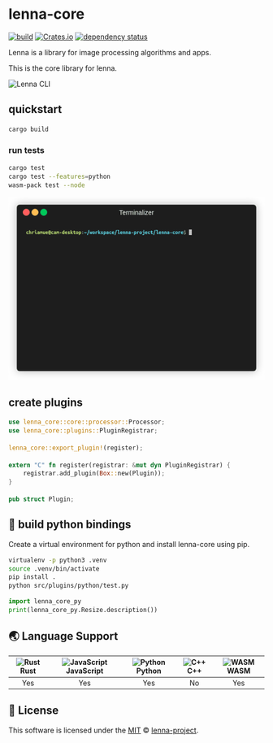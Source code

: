 # lenna-core
[![build](https://github.com/lenna-project/lenna-core/actions/workflows/ci.yml/badge.svg)](https://github.com/lenna-project/lenna-core/actions)
[![Crates.io](https://img.shields.io/crates/v/lenna_core)](https://crates.io/crates/lenna_core)
[![dependency status](https://deps.rs/repo/github/lenna-project/lenna-core/status.svg)](https://deps.rs/repo/github/lenna-project/lenna-core)

Lenna is a library for image processing algorithms and apps.

This is the core library for lenna.

![Lenna CLI](https://www.plantuml.com/plantuml/proxy?cache=no&src=https://raw.githubusercontent.com/lenna-project/lenna-core/main/docs/uml/cli.puml)

## quickstart

```sh
cargo build
```

### run tests

```sh
cargo test
cargo test --features=python
wasm-pack test --node
```

![Build](docs/images/build.gif)

## create plugins

```rust
use lenna_core::core::processor::Processor;
use lenna_core::plugins::PluginRegistrar;

lenna_core::export_plugin!(register);

extern "C" fn register(registrar: &mut dyn PluginRegistrar) {
    registrar.add_plugin(Box::new(Plugin));
}

pub struct Plugin;
```

## 🐍 build python bindings

Create a virtual environment for python and install lenna-core using pip.

```bash
virtualenv -p python3 .venv
source .venv/bin/activate
pip install .
python src/plugins/python/test.py
```

```python
import lenna_core_py
print(lenna_core_py.Resize.description())
```


## 🌏 Language Support

| <img src="https://www.rust-lang.org/static/images/rust-logo-blk.svg" alt="Rust" width="16px" height="16px" /> Rust | <img src="https://upload.wikimedia.org/wikipedia/commons/thumb/6/6a/JavaScript-logo.png/240px-JavaScript-logo.png" alt="JavaScript" width="16px" height="16px" /> JavaScript | <img src="https://upload.wikimedia.org/wikipedia/commons/c/c3/Python-logo-notext.svg" alt="Python" width="16px" height="16px" /> Python | <img src="https://upload.wikimedia.org/wikipedia/commons/1/18/ISO_C%2B%2B_Logo.svg" alt="C++" width="16px" height="16px" /> C++ | <img src="https://upload.wikimedia.org/wikipedia/commons/1/1f/WebAssembly_Logo.svg" alt="WASM" width="16px" height="16px" /> WASM |
| :---------: | :---------: | :---------: | :---------: | :---------: |
| Yes | Yes | Yes | No | Yes |

## 📜 License

This software is licensed under the [MIT](https://github.com/lenna-project/lenna-core/blob/main/LICENSE) © [lenna-project](https://github.com/lenna-project).
